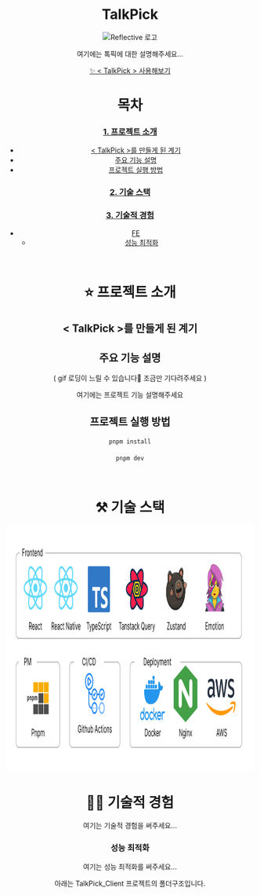<div align="center">

<h1>TalkPick</h1>
<img src="https://avatars.githubusercontent.com/u/197394213?s=400&u=1b630efe20673d36d304401afcb75d80c2bc3aaa&v=4" alt="Reflective 로고">

여기에는 톡픽에 대한 설명해주세요...

[✨ < TalkPick > 사용해보기]()

# 목차

### [1. 프로젝트 소개](#%EF%B8%8F-프로젝트-소개)

- [< TalkPick >를 만들게 된 계기](#-TalkPick-를-만들게-된-계기)
- [주요 기능 설명](#주요-기능-설명)
- [프로젝트 실행 방법](#프로젝트-실행-방법)

### [2. 기술 스택](#%EF%B8%8F-기술-스택)

### [3. 기술적 경험](#-기술적-경험)

- [FE](#FE)
  - [성능 최적화](#성능-최적화)

<br />

# ⭐️ 프로젝트 소개

## < TalkPick >를 만들게 된 계기

## 주요 기능 설명

( gif 로딩이 느릴 수 있습니다🥹 조금만 기다려주세요 )

여기에는 프로젝트 기능 설명해주세요

## 프로젝트 실행 방법

```bash
pnpm install

pnpm dev
```

<br />

# ⚒️ 기술 스택

<img src="https://github.com/Talk-Pick/TalkPick_Client/blob/main/.github/asset/skills.png" height="500" alt="기술스택 이미지"/>

# 💪🏻 기술적 경험

여기는 기술적 경험을 써주세요...

### 성능 최적화

여기는 성능 최적화를 써주세요...

아래는 TalkPick_Client 프로젝트의 폴더구조입니다.

```

```

<br />
